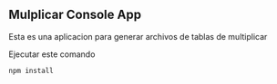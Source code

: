

## Mulplicar Console App

Esta es una aplicacion para generar archivos de tablas de multiplicar

Ejecutar este comando


`````
npm install
`````